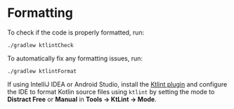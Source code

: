 # Formatting

To check if the code is properly formatted, run:

```shell
./gradlew ktlintCheck
```

To automatically fix any formatting issues, run:

```shell
./gradlew ktlintFormat
```

If using IntelliJ IDEA or Android Studio, install the [Ktlint plugin](https://plugins.jetbrains.com/plugin/15057-ktlint)
and configure the IDE to format Kotlin source files using `ktlint` by setting the mode to **Distract Free** or
**Manual** in **Tools -> KtLint -> Mode**.
